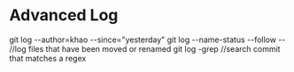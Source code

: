 # Advanced Log
git log --author=khao --since="yesterday" 
git log --name-status --follow -- <file>      //log files that have been moved or renamed
git log -grep <regexp>                        //search commit that matches a regex




